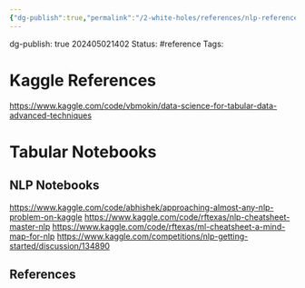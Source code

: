 ```yaml
---
{"dg-publish":true,"permalink":"/2-white-holes/references/nlp-references/","created":"2024-08-31T23:47:16.614-04:00","updated":"2024-05-20T00:59:05.436-04:00"}
---
```


dg-publish: true
202405021402
Status: #reference
Tags: 
# Kaggle References
https://www.kaggle.com/code/vbmokin/data-science-for-tabular-data-advanced-techniques
# Tabular Notebooks
## NLP Notebooks
https://www.kaggle.com/code/abhishek/approaching-almost-any-nlp-problem-on-kaggle
https://www.kaggle.com/code/rftexas/nlp-cheatsheet-master-nlp
https://www.kaggle.com/code/rftexas/ml-cheatsheet-a-mind-map-for-nlp
https://www.kaggle.com/competitions/nlp-getting-started/discussion/134890
## References
